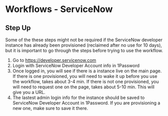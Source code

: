 # Workflows - ServiceNow

## Step Up
Some of the these steps might not be required if the ServiceNow developer instance has already been provisioned (reclaimed after no use for 10 days), but it is important to go through the steps before trying to use the workflow. 

1. Go to https://developer.servicenow.com
2. Login with ServiceNow Developer Account info in 1Password
2. Once logged in, you will see if there is a instance live on the main page. If there is one provisioned, you will need to wake it up before you use the workflow, takes about 3-4 min. If there is not one provisioned, you will need to request one on the page, takes about 5-10 min. This will give you a URL. 
3. The lastest admin login info for the instance should be saved to ServiceNow Developer Account in 1Password. If you are provisioning a new one, make sure to save it there. 